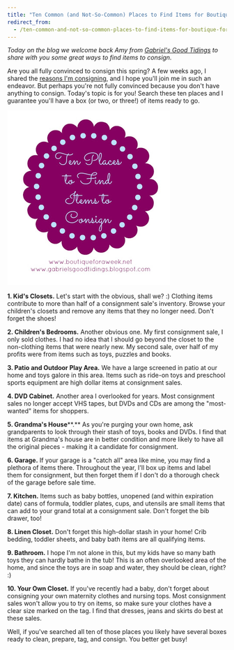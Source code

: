 ```yaml
---
title: "Ten Common (and Not-So-Common) Places to Find Items for Boutique For A Week"
redirect_from:
  - /ten-common-and-not-so-common-places-to-find-items-for-boutique-for-a-week/
---
```


_Today on the blog we welcome back Amy from [Gabriel's Good Tidings](http://gabrielsgoodtidings.blogspot.com/) to share with you some great ways to find items to consign._

Are you all fully convinced to consign this spring? A few weeks ago, I shared the [reasons I'm consigning](/10-reasons-im-consigning-this-spring/), and I hope you'll join me in such an endeavor. But perhaps you're not fully convinced because you don't have anything to consign. Today's topic is for you! Search these ten places and I guarantee you'll have a box (or two, or three!) of items ready to go.

![](/img/blog/Ten-places-to-find.jpg)

**1\. Kid's Closets.** Let's start with the obvious, shall we? :) Clothing items contribute to more than half of a consignment sale's inventory. Browse your children's closets and remove any items that they no longer need. Don't forget the shoes!

**2\. Children's Bedrooms.** Another obvious one. My first consignment sale, I only sold clothes. I had no idea that I should go beyond the closet to the non-clothing items that were nearly new. My second sale, over half of my profits were from items such as toys, puzzles and books.

**3\. Patio and Outdoor Play Area.** We have a large screened in patio at our home and toys galore in this area. Items such as ride-on toys and preschool sports equipment are high dollar items at consignment sales.

**4\. DVD Cabinet.** Another area I overlooked for years. Most consignment sales no longer accept VHS tapes, but DVDs and CDs are among the "most-wanted" items for shoppers.

**5\. Grandma's House****.** As you're purging your own home, ask grandparents to look through their stash of toys, books and DVDs. I find that items at Grandma's house are in better condition and more likely to have all the original pieces - making it a candidate for consignment.

**6\. Garage.** If your garage is a "catch all" area like mine, you may find a plethora of items there. Throughout the year, I'll box up items and label them for consignment, but then forget them if I don't do a thorough check of the garage before sale time.

**7\. Kitchen.** Items such as baby bottles, unopened (and within expiration date) cans of formula, toddler plates, cups, and utensils are small items that can add to your grand total at a consignment sale. Don't forget the bib drawer, too!

**8\. Linen Closet.** Don't forget this high-dollar stash in your home! Crib bedding, toddler sheets, and baby bath items are all qualifying items.

**9\. Bathroom.** I hope I'm not alone in this, but my kids have so many bath toys they can hardly bathe in the tub! This is an often overlooked area of the home, and since the toys are in soap and water, they should be clean, right? :)

**10\. Your Own Closet.** If you've recently had a baby, don't forget about consigning your own maternity clothes and nursing tops. Most consignment sales won't allow you to try on items, so make sure your clothes have a clear size marked on the tag. I find that dresses, jeans and skirts do best at these sales.

Well, if you've searched all ten of those places you likely have several boxes ready to clean, prepare, tag, and consign. You better get busy!
